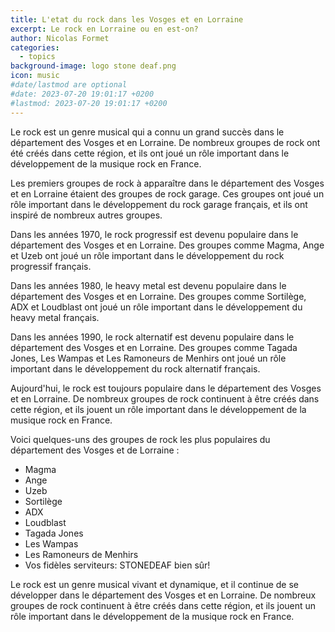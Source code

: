 ```yaml
---
title: L'etat du rock dans les Vosges et en Lorraine
excerpt: Le rock en Lorraine ou en est-on? 
author: Nicolas Formet
categories:
  - topics
background-image: logo stone deaf.png
icon: music
#date/lastmod are optional
#date: 2023-07-20 19:01:17 +0200
#lastmod: 2023-07-20 19:01:17 +0200
---
```

Le rock est un genre musical qui a connu un grand succès dans le département des Vosges et en Lorraine. De nombreux groupes de rock ont été créés dans cette région, et ils ont joué un rôle important dans le développement de la musique rock en France.

Les premiers groupes de rock à apparaître dans le département des Vosges et en Lorraine étaient des groupes de rock garage. Ces groupes ont joué un rôle important dans le développement du rock garage français, et ils ont inspiré de nombreux autres groupes.

Dans les années 1970, le rock progressif est devenu populaire dans le département des Vosges et en Lorraine. Des groupes comme Magma, Ange et Uzeb ont joué un rôle important dans le développement du rock progressif français.

Dans les années 1980, le heavy metal est devenu populaire dans le département des Vosges et en Lorraine. Des groupes comme Sortilège, ADX et Loudblast ont joué un rôle important dans le développement du heavy metal français.

Dans les années 1990, le rock alternatif est devenu populaire dans le département des Vosges et en Lorraine. Des groupes comme Tagada Jones, Les Wampas et Les Ramoneurs de Menhirs ont joué un rôle important dans le développement du rock alternatif français.

Aujourd'hui, le rock est toujours populaire dans le département des Vosges et en Lorraine. De nombreux groupes de rock continuent à être créés dans cette région, et ils jouent un rôle important dans le développement de la musique rock en France.

Voici quelques-uns des groupes de rock les plus populaires du département des Vosges et de Lorraine :
<ul>
		<li>Magma</li>
		<li>Ange</li>
		<li>Uzeb</li>
    <li>Sortilège</li>
		<li>ADX</li>
		<li>Loudblast</li>
    <li>Tagada Jones</li>
		<li>Les Wampas</li>
		<li>Les Ramoneurs de Menhirs</li>
    <li>Vos fidèles serviteurs: STONEDEAF bien sûr! </li>
</ul>

Le rock est un genre musical vivant et dynamique, et il continue de se développer dans le département des Vosges et en Lorraine. De nombreux groupes de rock continuent à être créés dans cette région, et ils jouent un rôle important dans le développement de la musique rock en France.